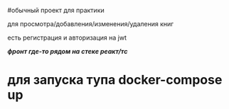 #обычный проект для практики

для просмотра/добавления/изменения/удаления книг

есть регистрация и авторизация на jwt 

**_фронт где-то рядом на стеке реакт/тс_**

# для запуска тупа docker-compose up